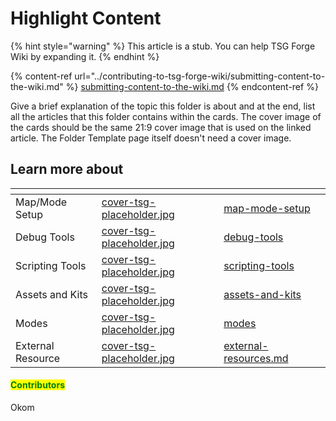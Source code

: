 # Highlight Content

{% hint style="warning" %}
This article is a stub. You can help TSG Forge Wiki by expanding it.
{% endhint %}

{% content-ref url="../contributing-to-tsg-forge-wiki/submitting-content-to-the-wiki.md" %}
[submitting-content-to-the-wiki.md](../contributing-to-tsg-forge-wiki/submitting-content-to-the-wiki.md)
{% endcontent-ref %}



Give a brief explanation of the topic this folder is about and at the end, list all the articles that this folder contains within the cards. The cover image of the cards should be the same 21:9 cover image that is used on the linked article. The Folder Template page itself doesn't need a cover image.



## Learn more about

<table data-view="cards"><thead><tr><th></th><th data-hidden data-card-cover data-type="files"></th><th data-hidden data-card-target data-type="content-ref"></th></tr></thead><tbody><tr><td>Map/Mode Setup</td><td><a href="../../.gitbook/assets/cover-tsg-placeholder.jpg">cover-tsg-placeholder.jpg</a></td><td><a href="map-mode-setup/">map-mode-setup</a></td></tr><tr><td>Debug Tools</td><td><a href="../../.gitbook/assets/cover-tsg-placeholder.jpg">cover-tsg-placeholder.jpg</a></td><td><a href="debug-tools/">debug-tools</a></td></tr><tr><td>Scripting Tools</td><td><a href="../../.gitbook/assets/cover-tsg-placeholder.jpg">cover-tsg-placeholder.jpg</a></td><td><a href="scripting-tools/">scripting-tools</a></td></tr><tr><td>Assets and Kits</td><td><a href="../../.gitbook/assets/cover-tsg-placeholder.jpg">cover-tsg-placeholder.jpg</a></td><td><a href="assets-and-kits/">assets-and-kits</a></td></tr><tr><td>Modes</td><td><a href="../../.gitbook/assets/cover-tsg-placeholder.jpg">cover-tsg-placeholder.jpg</a></td><td><a href="modes/">modes</a></td></tr><tr><td>External Resource</td><td><a href="../../.gitbook/assets/cover-tsg-placeholder.jpg">cover-tsg-placeholder.jpg</a></td><td><a href="external-resources.md">external-resources.md</a></td></tr></tbody></table>



#### <mark style="color:green;">Contributors</mark>

Okom
